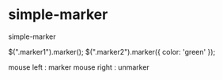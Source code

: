 # simple-marker
simple-marker

$(".marker1").marker();
$(".marker2").marker({ color: 'green' });

mouse left : marker
mouse right : unmarker
